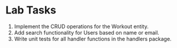 # Lab Tasks

1. Implement the CRUD operations for the Workout entity.
2. Add search functionality for Users based on name or email.
3. Write unit tests for all handler functions in the handlers package.

